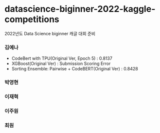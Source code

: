 # datascience-biginner-2022-kaggle-competitions
2022년도 Data Science biginner 캐글 대회 준비

### 김예나


- CodeBert with TPU(Original Ver, Epoch 5) : 0.8137
- XGBoost(Original Ver) : Submission Scoring Error
- Sorting Ensemble: Pairwise + CodeBERT(Original Ver) : 0.8428


### 박영현


### 이재혁


### 이주원


### 최원
